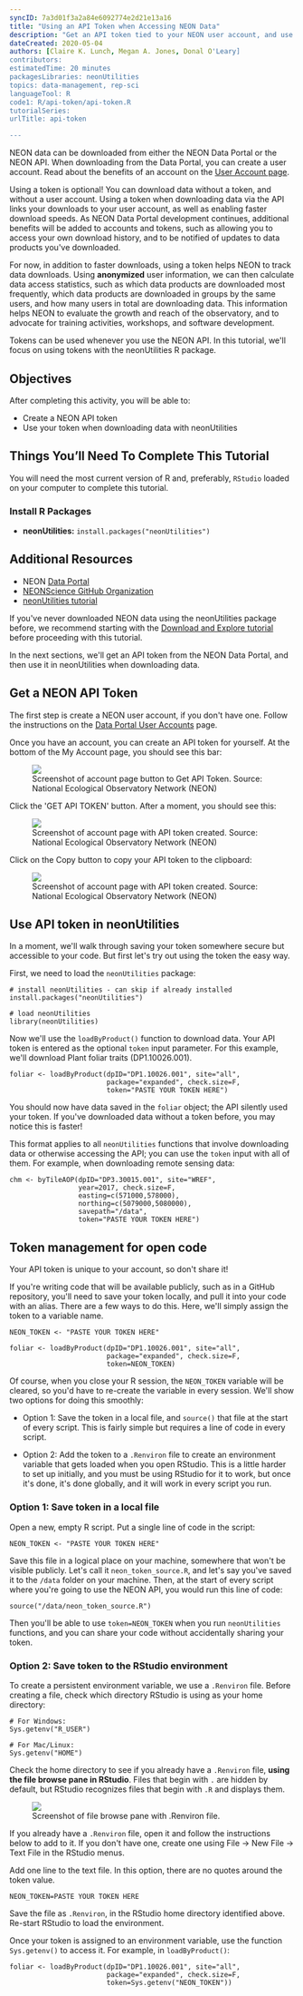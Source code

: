 ```yaml
---
syncID: 7a3d01f3a2a84e6092774e2d21e13a16
title: "Using an API Token when Accessing NEON Data"
description: "Get an API token tied to your NEON user account, and use it for faster download speeds when accessing NEON data via the neonUtilities package."
dateCreated: 2020-05-04
authors: [Claire K. Lunch, Megan A. Jones, Donal O'Leary]
contributors:
estimatedTime: 20 minutes
packagesLibraries: neonUtilities
topics: data-management, rep-sci
languageTool: R
code1: R/api-token/api-token.R
tutorialSeries:
urlTitle: api-token

---
```


NEON data can be downloaded from either the NEON Data Portal or the NEON API. 
When downloading from the Data Portal, you can create a user account. Read 
about the benefits of an account on the <a href="https://www.neonscience.org/data/about-data/data-portal-user-accounts" target="_blank">User Account page</a>.

Using a token is optional! You can download data without a token, and 
without a user account. Using a token when downloading data via the API links 
your downloads to your user account, as well as enabling faster download 
speeds. As NEON Data Portal development continues, additional benefits will 
be added to accounts and tokens, such as allowing you to access your own 
download history, and to be notified of updates to data products you've 
downloaded.

For now, in addition to faster downloads, using a token helps NEON to track 
data downloads. Using **anonymized** user information, we can then calculate 
data access statistics, such as which data products are downloaded most 
frequently, which data products are downloaded in groups by the same users, 
and how many users in total are downloading data. This information helps NEON 
to evaluate the growth and reach of the observatory, and to advocate for 
training activities, workshops, and software development.

Tokens can be used whenever you use the NEON API. In this tutorial, we'll 
focus on using tokens with the neonUtilities R package.

<div id="ds-objectives" markdown="1">

## Objectives
After completing this activity, you will be able to:

 * Create a NEON API token 
 * Use your token when downloading data with neonUtilities 

## Things You’ll Need To Complete This Tutorial
You will need the most current version of R and, preferably, `RStudio` loaded
on your computer to complete this tutorial.

### Install R Packages

* **neonUtilities:** `install.packages("neonUtilities")`

## Additional Resources

* NEON <a href="http://data.neonscience.org" target="_blank"> Data Portal </a>
* <a href="https://github.com/NEONScience" target="_blank">NEONScience GitHub Organization</a>
* <a href="https://www.neonscience.org/neonDataStackR" target="_blank">neonUtilities tutorial</a>

</div>

If you've never downloaded NEON data using the neonUtilities package before, 
we recommend starting with the <a href="https://www.neonscience.org/download-explore-neon-data" target="_blank">Download and Explore tutorial</a> before proceeding with this tutorial.

In the next sections, we'll get an API token from the NEON Data Portal, and 
then use it in neonUtilities when downloading data.

## Get a NEON API Token 

The first step is create a NEON user account, if you don't have one. 
Follow the instructions on the <a href="https://www.neonscience.org/data/about-data/data-portal-user-accounts" target="_blank">Data Portal User Accounts</a> page.

Once you have an account, you can create an API token for yourself. At 
the bottom of the My Account page, you should see this bar: 

<figure>
	<a href="{{ site.baseurl }}/images/NEON-api-token/get-api-token-button.png">
	<img src="{{ site.baseurl }}/images/NEON-api-token/get-api-token-button.png"></a>
	<figcaption>Screenshot of account page button to Get API Token. 
	Source: National Ecological Observatory Network (NEON)
	</figcaption>
</figure>

Click the 'GET API TOKEN' button. After a moment, you should see this:

<figure>
	<a href="{{ site.baseurl }}/images/NEON-api-token/api-token-view.png">
	<img src="{{ site.baseurl }}/images/NEON-api-token/api-token-view.png"></a>
	<figcaption>Screenshot of account page with API token created. 
	Source: National Ecological Observatory Network (NEON)
	</figcaption>
</figure>

Click on the Copy button to copy your API token to the clipboard:

<figure>
	<a href="{{ site.baseurl }}/images/NEON-api-token/api-token-copy-button.png">
	<img src="{{ site.baseurl }}/images/NEON-api-token/api-token-copy-button.png"></a>
	<figcaption>Screenshot of account page with API token created. 
	Source: National Ecological Observatory Network (NEON)
	</figcaption>
</figure>

## Use API token in neonUtilities 

In a moment, we'll walk through saving your token somewhere secure but 
accessible to your code. But first let's try out using the token the easy 
way.

First, we need to load the `neonUtilities` package:


    # install neonUtilities - can skip if already installed
    install.packages("neonUtilities")
    
    # load neonUtilities
    library(neonUtilities)

Now we'll use the `loadByProduct()` function to download data. Your 
API token is entered as the optional `token` input parameter. For 
this example, we'll download Plant foliar traits (DP1.10026.001).


    foliar <- loadByProduct(dpID="DP1.10026.001", site="all", 
                            package="expanded", check.size=F,
                            token="PASTE YOUR TOKEN HERE")

You should now have data saved in the `foliar` object; the API 
silently used your token. If you've downloaded data without a 
token before, you may notice this is faster!

This format applies to all `neonUtilities` functions that involve 
downloading data or otherwise accessing the API; you can use the 
`token` input with all of them. For example, when downloading 
remote sensing data:


    chm <- byTileAOP(dpID="DP3.30015.001", site="WREF", 
                     year=2017, check.size=F,
                     easting=c(571000,578000), 
                     northing=c(5079000,5080000), 
                     savepath="/data",
                     token="PASTE YOUR TOKEN HERE")

## Token management for open code

Your API token is unique to your account, so don't share it!

If you're writing code that will be available publicly, such as in a GitHub 
repository, you'll need to save your token locally, and pull it into your 
code with an alias. There are a few ways to do this. Here, we'll simply 
assign the token to a variable name.


    NEON_TOKEN <- "PASTE YOUR TOKEN HERE"
    
    foliar <- loadByProduct(dpID="DP1.10026.001", site="all", 
                            package="expanded", check.size=F,
                            token=NEON_TOKEN)

Of course, when you close your R session, the `NEON_TOKEN` variable will 
be cleared, so you'd have to re-create the variable in every session. We'll 
show two options for doing this smoothly:

* Option 1: Save the token in a local file, and `source()` that file at the 
start of every script. This is fairly simple but requires a line of code in 
every script.

* Option 2: Add the token to a `.Renviron` file to create an environment 
variable that gets loaded when you open RStudio. This is a little harder 
to set up initially, and you must be using RStudio for it to work, but 
once it's done, it's done globally, and it will work in every script you 
run.

### Option 1: Save token in a local file

Open a new, empty R script. Put a single line of code in the script:


    NEON_TOKEN <- "PASTE YOUR TOKEN HERE"

Save this file in a logical place on your machine, somewhere that won't be 
visible publicly. Let's call it `neon_token_source.R`, and let's say you've 
saved it to the `/data` folder on your machine. Then, at the start of every 
script where you're going to use the NEON API, you would run this line of 
code:


    source("/data/neon_token_source.R")

Then you'll be able to use `token=NEON_TOKEN` when you run `neonUtilities` 
functions, and you can share your code without accidentally sharing your 
token.

### Option 2: Save token to the RStudio environment

To create a persistent environment variable, we use a `.Renviron` file. 
Before creating a file, check which directory RStudio is using as your home 
directory:


    # For Windows:
    Sys.getenv("R_USER")
    
    # For Mac/Linux:
    Sys.getenv("HOME")

Check the home directory to see if you already have a `.Renviron` file, **using 
the file browse pane in RStudio**. Files that begin with `.` are hidden by 
default, but RStudio recognizes files that begin with `.R` and displays them.

<figure>
	<a href="{{ site.baseurl }}/images/NEON-api-token/R-environ-file-browse.png">
	<img src="{{ site.baseurl }}/images/NEON-api-token/R-environ-file-browse.png"></a>
	<figcaption>Screenshot of file browse pane with .Renviron file. 
	</figcaption>
</figure>

If you already have a `.Renviron` file, open it and follow the instructions 
below to add to it. If you don't have one, create one using File -> New File 
-> Text File in the RStudio menus.

Add one line to the text file. In this option, there are no quotes around the 
token value.


    NEON_TOKEN=PASTE YOUR TOKEN HERE

Save the file as `.Renviron`, in the RStudio home directory identified above. 
Re-start RStudio to load the environment.

Once your token is assigned to an environment variable, use the function 
`Sys.getenv()` to access it. For example, in `loadByProduct()`:


    foliar <- loadByProduct(dpID="DP1.10026.001", site="all", 
                            package="expanded", check.size=F,
                            token=Sys.getenv("NEON_TOKEN"))


